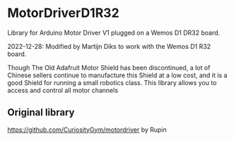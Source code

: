 # MotorDriverD1R32

Library for Arduino Motor Driver V1 plugged on a Wemos D1 DR32 board.

2022-12-28: Modified by Martijn Diks to work with the Wemos D1 R32 board. 

Though The Old Adafruit Motor Shield has been discontinued, a lot of Chinese sellers continue to manufacture this Shield at a low cost, and it is a good Shield for running a small robotics class. This library allows you to access and control all motor channels

## Original library

<https://github.com/CuriosityGym/motordriver> by Rupin
